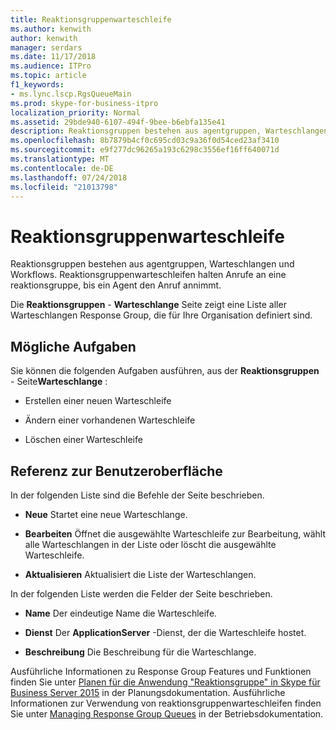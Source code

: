 ```yaml
---
title: Reaktionsgruppenwarteschleife
ms.author: kenwith
author: kenwith
manager: serdars
ms.date: 11/17/2018
ms.audience: ITPro
ms.topic: article
f1_keywords:
- ms.lync.lscp.RgsQueueMain
ms.prod: skype-for-business-itpro
localization_priority: Normal
ms.assetid: 29bde940-6107-494f-9bee-b6ebfa135e41
description: Reaktionsgruppen bestehen aus agentgruppen, Warteschlangen und Workflows. Reaktionsgruppenwarteschleifen halten Anrufe an eine reaktionsgruppe, bis ein Agent den Anruf annimmt.
ms.openlocfilehash: 8b7879b4cf0c695cd03c9a36f0d54ced23af3410
ms.sourcegitcommit: e9f277dc96265a193c6298c3556ef16ff640071d
ms.translationtype: MT
ms.contentlocale: de-DE
ms.lasthandoff: 07/24/2018
ms.locfileid: "21013798"
---
```

# <a name="response-groups-queue"></a>Reaktionsgruppenwarteschleife
 
Reaktionsgruppen bestehen aus agentgruppen, Warteschlangen und Workflows. Reaktionsgruppenwarteschleifen halten Anrufe an eine reaktionsgruppe, bis ein Agent den Anruf annimmt. 
  
Die **Reaktionsgruppen** - **Warteschlange** Seite zeigt eine Liste aller Warteschlangen Response Group, die für Ihre Organisation definiert sind.
  
## <a name="tasks-you-can-perform"></a>Mögliche Aufgaben

Sie können die folgenden Aufgaben ausführen, aus der **Reaktionsgruppen** - Seite**Warteschlange** :
  
- Erstellen einer neuen Warteschleife
    
- Ändern einer vorhandenen Warteschleife
    
- Löschen einer Warteschleife
    
## <a name="ui-reference"></a>Referenz zur Benutzeroberfläche

In der folgenden Liste sind die Befehle der Seite beschrieben.
  
- **Neue** Startet eine neue Warteschlange.
    
- **Bearbeiten** Öffnet die ausgewählte Warteschleife zur Bearbeitung, wählt alle Warteschlangen in der Liste oder löscht die ausgewählte Warteschleife.
    
- **Aktualisieren** Aktualisiert die Liste der Warteschlangen.
    
In der folgenden Liste werden die Felder der Seite beschrieben.
  
- **Name** Der eindeutige Name die Warteschleife.
    
- **Dienst** Der **ApplicationServer** -Dienst, der die Warteschleife hostet.
    
- **Beschreibung** Die Beschreibung für die Warteschlange.
    
Ausführliche Informationen zu Response Group Features und Funktionen finden Sie unter [Planen für die Anwendung "Reaktionsgruppe" in Skype für Business Server 2015](../../plan-your-deployment/enterprise-voice-solution/response-group.md) in der Planungsdokumentation. Ausführliche Informationen zur Verwendung von reaktionsgruppenwarteschleifen finden Sie unter [Managing Response Group Queues](http://technet.microsoft.com/library/1e91720c-ab67-4dfb-b30c-0ef2a8012310.aspx) in der Betriebsdokumentation.
  

